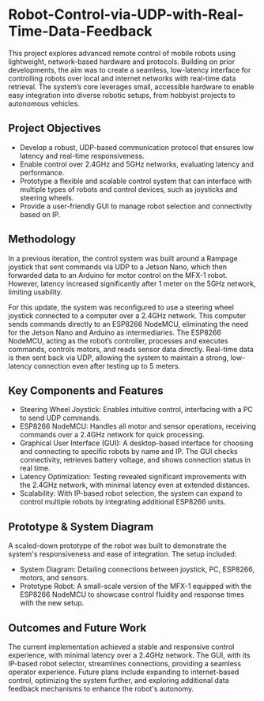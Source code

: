 # Robot-Control-via-UDP-with-Real-Time-Data-Feedback

This project explores advanced remote control of mobile robots using lightweight, network-based hardware and protocols. Building on prior developments, the aim was to create a seamless, low-latency interface for controlling robots over local and internet networks with real-time data retrieval. The system’s core leverages small, accessible hardware to enable easy integration into diverse robotic setups, from hobbyist projects to autonomous vehicles.

## Project Objectives
- Develop a robust, UDP-based communication protocol that ensures low latency and real-time responsiveness.
- Enable control over 2.4GHz and 5GHz networks, evaluating latency and performance.
- Prototype a flexible and scalable control system that can interface with multiple types of robots and control devices, such as joysticks and steering wheels.
- Provide a user-friendly GUI to manage robot selection and connectivity based on IP.

## Methodology
In a previous iteration, the control system was built around a Rampage joystick that sent commands via UDP to a Jetson Nano, which then forwarded data to an Arduino for motor control on the MFX-1 robot. However, latency increased significantly after 1 meter on the 5GHz network, limiting usability.

For this update, the system was reconfigured to use a steering wheel joystick connected to a computer over a 2.4GHz network. This computer sends commands directly to an ESP8266 NodeMCU, eliminating the need for the Jetson Nano and Arduino as intermediaries. The ESP8266 NodeMCU, acting as the robot’s controller, processes and executes commands, controls motors, and reads sensor data directly. Real-time data is then sent back via UDP, allowing the system to maintain a strong, low-latency connection even after testing up to 5 meters.

## Key Components and Features
- Steering Wheel Joystick: Enables intuitive control, interfacing with a PC to send UDP commands.
- ESP8266 NodeMCU: Handles all motor and sensor operations, receiving commands over a 2.4GHz network for quick processing.
- Graphical User Interface (GUI): A desktop-based interface for choosing and connecting to specific robots by name and IP. The GUI checks connectivity, retrieves battery voltage, and shows connection status in real time.
- Latency Optimization: Testing revealed significant improvements with the 2.4GHz network, with minimal latency even at extended distances.
- Scalability: With IP-based robot selection, the system can expand to control multiple robots by integrating additional ESP8266 units.

## Prototype & System Diagram
A scaled-down prototype of the robot was built to demonstrate the system's responsiveness and ease of integration. The setup included:

- System Diagram: Detailing connections between joystick, PC, ESP8266, motors, and sensors.
- Prototype Robot: A small-scale version of the MFX-1 equipped with the ESP8266 NodeMCU to showcase control fluidity and response times with the new setup.

## Outcomes and Future Work
The current implementation achieved a stable and responsive control experience, with minimal latency over a 2.4GHz network. The GUI, with its IP-based robot selector, streamlines connections, providing a seamless operator experience. Future plans include expanding to internet-based control, optimizing the system further, and exploring additional data feedback mechanisms to enhance the robot's autonomy.
